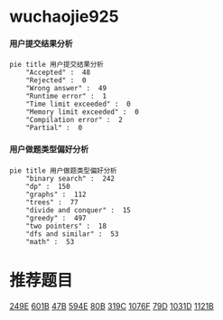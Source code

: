 # wuchaojie925

<!-- tabs:start -->



#### **用户提交结果分析**

```mermaid
pie title 用户提交结果分析
    "Accepted" :  48
    "Rejected" :  0
    "Wrong answer" :  49
    "Runtime error" :  1
    "Time limit exceeded" :  0
    "Memory limit exceeded" :  0
    "Compilation error" :  2
    "Partial" :  0
```

#### **用户做题类型偏好分析**

```mermaid
pie title 用户做题类型偏好分析
    "binary search" :  242
    "dp" :  150
    "graphs" :  112
    "trees" :  77
    "divide and conquer" :  15
    "greedy" :  497
    "two pointers" :  18
    "dfs and similar" :  53
    "math" :  53
```



<!-- tabs:end -->
# 推荐题目
[249E](https://codeforces.com/contest/249/problem/E)
[601B](https://codeforces.com/contest/601/problem/B)
[47B](https://codeforces.com/contest/47/problem/B)
[594E](https://codeforces.com/contest/594/problem/E)
[80B](https://codeforces.com/contest/80/problem/B)
[319C](https://codeforces.com/contest/319/problem/C)
[1076F](https://codeforces.com/contest/1076/problem/F)
[79D](https://codeforces.com/contest/79/problem/D)
[1031D](https://codeforces.com/contest/1031/problem/D)
[1121B](https://codeforces.com/contest/1121/problem/B)

